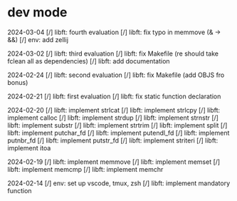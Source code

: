 # dev mode


2024-03-04
[/] libft: fourth evaluation
[/] libft: fix typo in memmove (& -> &&)
[/] env: add zellij

2024-03-02
[/] libft: third evaluation
[/] libft: fix Makefile (re should take fclean all as dependencies)
[/] libft: add documentation

2024-02-24
[/] libft: second evaluation
[/] libft: fix Makefile (add OBJS fro bonus)

2024-02-21
[/] libft: first evaluation
[/] libft: fix static function declaration

2024-02-20
[/] libft: implement strlcat
[/] libft: implement strlcpy
[/] libft: implement calloc
[/] libft: implement strdup
[/] libft: implement strnstr
[/] libft: implement substr
[/] libft: implement strtrim
[/] libft: implement split
[/] libft: implement putchar_fd
[/] libft: implement putendl_fd
[/] libft: implement putnbr_fd
[/] libft: implement putstr_fd
[/] libft: implement striteri
[/] libft: implement itoa

2024-02-19
[/] libft: implement memmove
[/] libft: implement memset
[/] libft: implement memcmp
[/] libft: implement memchr

2024-02-14
[/] env: set up vscode, tmux, zsh
[/] libft: implement mandatory function
